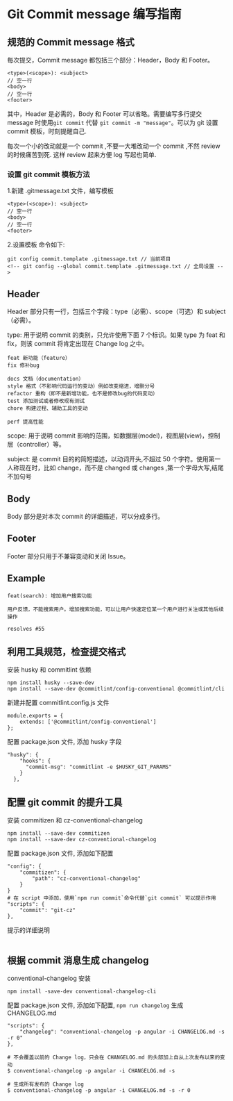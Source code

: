 # Git Commit message 编写指南

## 规范的 Commit message 格式

每次提交，Commit message 都包括三个部分：Header，Body 和 Footer。

```
<type>(<scope>): <subject>
// 空一行
<body>
// 空一行
<footer>
```

其中，Header 是必需的，Body 和 Footer 可以省略。需要编写多行提交 message 时使用`git commit` 代替 `git commit -m "message"`。可以为 git 设置 commit 模板，时刻提醒自己.

每次一个小的改动就是一个 commit ,不要一大堆改动一个 commit ,不然 review 的时候痛苦到死.
这样 review 起来方便 log 写起也简单.

### 设置 git commit 模板方法

1.新建 .gitmessage.txt 文件，编写模板

```
<type>(<scope>): <subject>
// 空一行
<body>
// 空一行
<footer>
```

2.设置模板 命令如下:

```
git config commit.template .gitmessage.txt // 当前项目
<!-- git config --global commit.template .gitmessage.txt // 全局设置 -->
```

## Header

Header 部分只有一行，包括三个字段：type（必需）、scope（可选）和 subject（必需）。

type: 用于说明 commit 的类别，只允许使用下面 7 个标识。如果 type 为 feat 和 fix，则该 commit 将肯定出现在 Change log 之中。

```
feat 新功能（feature）
fix 修补bug

docs 文档（documentation）
style 格式（不影响代码运行的变动）例如改变缩进，增删分号
refactor 重构（即不是新增功能，也不是修改bug的代码变动）
test 添加测试或者修改现有测试
chore 构建过程、辅助工具的变动

perf 提高性能
```

scope: 用于说明 commit 影响的范围，如数据层(model)，视图层(view)，控制层（controller）等。

subject: 是 commit 目的的简短描述，以动词开头,不超过 50 个字符。使用第一人称现在时，比如 change，而不是 changed 或 changes ,第一个字母大写,结尾不加句号

## Body

Body 部分是对本次 commit 的详细描述，可以分成多行。

## Footer

Footer 部分只用于不兼容变动和关闭 Issue。

## Example

```
feat(search): 增加用户搜索功能

用户反馈，不能搜索用户。增加搜索功能，可以让用户快速定位某一个用户进行关注或其他后续操作

resolves #55
```

## 利用工具规范，检查提交格式

安装 husky 和 commitlint 依赖

```
npm install husky --save-dev
npm install --save-dev @commitlint/config-conventional @commitlint/cli
```

新建并配置 commitlint.config.js 文件

```
module.exports = {
    extends: ['@commitlint/config-conventional']
};
```

配置 package.json 文件, 添加 husky 字段

```
"husky": {
    "hooks": {
      "commit-msg": "commitlint -e $HUSKY_GIT_PARAMS"
    }
  },
```

## 配置 git commit 的提升工具

安装 commitizen 和 cz-conventional-changelog

```
npm install --save-dev commitizen
npm install --save-dev cz-conventional-changelog
```

配置 package.json 文件, 添加如下配置

```
"config": {
    "commitizen": {
        "path": "cz-conventional-changelog"
    }
}
# 在 script 中添加，使用`npm run commit`命令代替`git commit` 可以提示作用
"scripts": {
    "commit": "git-cz"
},
```

提示的详细说明

```

```

## 根据 commit 消息生成 changelog

conventional-changelog 安装

```
npm install -save-dev conventional-changelog-cli
```

配置 package.json 文件, 添加如下配置, `npm run changelog` 生成 CHANGELOG.md

```
"scripts": {
    "changelog": "conventional-changelog -p angular -i CHANGELOG.md -s -r 0"
},
```

```
# 不会覆盖以前的 Change log，只会在 CHANGELOG.md 的头部加上自从上次发布以来的变动
$ conventional-changelog -p angular -i CHANGELOG.md -s

# 生成所有发布的 Change log
$ conventional-changelog -p angular -i CHANGELOG.md -s -r 0
```
